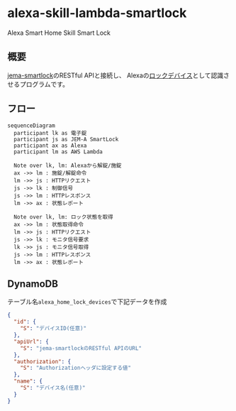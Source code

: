 # alexa-skill-lambda-smartlock
Alexa Smart Home Skill Smart Lock

## 概要
[jema-smartlock](https://github.com/nana4rider/jema-smartlock)のRESTful APIと接続し、
Alexaの[ロックデバイス](https://developer.amazon.com/ja-JP/docs/alexa/smarthome/build-smart-home-skills-for-locks.html)として認識させるプログラムです。

## フロー

```mermaid
sequenceDiagram
  participant lk as 電子錠
  participant js as JEM-A SmartLock
  participant ax as Alexa
  participant lm as AWS Lambda

  Note over lk, lm: Alexaから解錠/施錠
  ax ->> lm : 施錠/解錠命令
  lm ->> js : HTTPリクエスト
  js ->> lk : 制御信号
  js ->> lm : HTTPレスポンス
  lm ->> ax : 状態レポート

  Note over lk, lm: ロック状態を取得
  ax ->> lm : 状態取得命令
  lm ->> js : HTTPリクエスト
  js ->> lk : モニタ信号要求
  lk ->> js : モニタ信号取得
  js ->> lm : HTTPレスポンス
  lm ->> ax : 状態レポート
```

## DynamoDB
テーブル名`alexa_home_lock_devices`で下記データを作成
```json
{
  "id": {
    "S": "デバイスID(任意)"
  },
  "apiUrl": {
    "S": "jema-smartlockのRESTful APIのURL"
  },
  "authorization": {
    "S": "Authorizationヘッダに設定する値"
  },
  "name": {
    "S": "デバイス名(任意)"
  }
}
```
